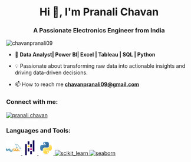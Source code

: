 <h1 align="center">Hi 👋, I'm Pranali Chavan</h1>
<h3 align="center">A Passionate Electronics Engineer from India</h3>

<p align="left"> <img src="https://komarev.com/ghpvc/?username=chavanpranali09&label=Profile%20views&color=0e75b6&style=flat" alt="chavanpranali09" /> </p>

- 🎯 **Data Analyst| Power BI| Excel | Tableau | SQL | Python**
- 💡 Passionate about transforming raw data into actionable insights and driving data-driven decisions.

- 📫 How to reach me **chavanpranali09@gmail.com**

<h3 align="left">Connect with me:</h3>
<p align="left">
<a href="https://linkedin.com/in/pranali chavan" target="blank"><img align="center" src="https://raw.githubusercontent.com/rahuldkjain/github-profile-readme-generator/master/src/images/icons/Social/linked-in-alt.svg" alt="pranali chavan" height="30" width="40" /></a>
</p>

<h3 align="left">Languages and Tools:</h3>
<p align="left"> <a href="https://www.mysql.com/" target="_blank" rel="noreferrer"> <img src="https://raw.githubusercontent.com/devicons/devicon/master/icons/mysql/mysql-original-wordmark.svg" alt="mysql" width="40" height="40"/> </a> <a href="https://pandas.pydata.org/" target="_blank" rel="noreferrer"> <img src="https://raw.githubusercontent.com/devicons/devicon/2ae2a900d2f041da66e950e4d48052658d850630/icons/pandas/pandas-original.svg" alt="pandas" width="40" height="40"/> </a> <a href="https://www.python.org" target="_blank" rel="noreferrer"> <img src="https://raw.githubusercontent.com/devicons/devicon/master/icons/python/python-original.svg" alt="python" width="40" height="40"/> </a> <a href="https://scikit-learn.org/" target="_blank" rel="noreferrer"> <img src="https://upload.wikimedia.org/wikipedia/commons/0/05/Scikit_learn_logo_small.svg" alt="scikit_learn" width="40" height="40"/> </a> <a href="https://seaborn.pydata.org/" target="_blank" rel="noreferrer"> <img src="https://seaborn.pydata.org/_images/logo-mark-lightbg.svg" alt="seaborn" width="40" height="40"/> </a> </p>
